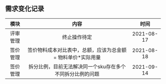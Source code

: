 ## 需求变化记录
| 模块 | 内容 | 时间 |
| :-----:| :----: | :----: |
| 评审管理 | 终止操作待定 | 2021-08-17 |
|签价管理 |签价物料成本对比表中，总额，应该为总金额 = 物料单价*实际用量|2021-08-18|
|签价管理 |拆分比例，目前无法解决同一个sku存在多个不同拆分比例的问题|2021-09-14|